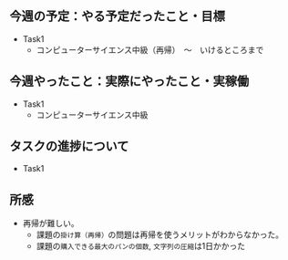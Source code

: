 ## 今週の予定：やる予定だったこと・目標
- Task1
    - コンピューターサイエンス中級（再帰）　〜　いけるところまで

## 今週やったこと：実際にやったこと・実稼働
- Task1
    - コンピューターサイエンス中級
    
## タスクの進捗について
- Task1

## 所感
- 再帰が難しい。
  - 課題の`掛け算（再帰）`の問題は再帰を使うメリットがわからなかった。
  - 課題の`購入できる最大のパンの個数`, `文字列の圧縮`は1日かかった

    

